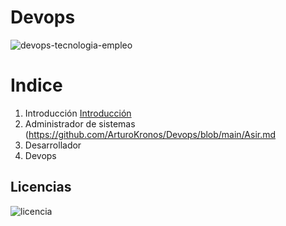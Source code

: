 # Devops
![devops-tecnologia-empleo](https://github.com/ArturoKronos/Devops/assets/145538520/e735e8d9-f957-439c-807d-231632629cc3)

# Indice 
1.  Introducción
 [Introducción](https://github.com/ArturoKronos/Devops/edit/main/Introduccion)
2.  Administrador de sistemas
   (https://github.com/ArturoKronos/Devops/blob/main/Asir.md
5.  Desarrollador
6.  Devops

## Licencias 
![licencia](https://github.com/ArturoKronos/Devops/assets/145538520/9eb5b395-ba4d-4fa8-afd2-7f7ad494e096)
